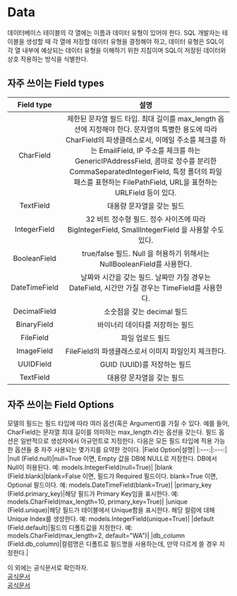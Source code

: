 # Data
데이터베이스 테이블의 각 열에는 이름과 데이터 유형이 있어야 한다.
SQL 개발자는 테이블을 생성할 때 각 열에 저장할 데이터 유형을 결정해야 하고, 데이터 유형은 SQL이 각 열 내부에 예상되는 데이터 유형을 이해하기 위한 지침이며 SQL이 저장된 데이터와 상호 작용하는 방식을 식별한다.

## 자주 쓰이는 Field types 
|Field type|설명|
|:---:|:---:|
|CharField|제한된 문자열 필드 타입. 최대 길이를 max_length 옵션에 지정해야 한다. 문자열의 특별한 용도에 따라 CharField의 파생클래스로서, 이메일 주소를 체크를 하는 EmailField, IP 주소를 체크를 하는 GenericIPAddressField, 콤마로 정수를 분리한 CommaSeparatedIntegerField, 특정 폴더의 파일 패스를 표현하는 FilePathField, URL을 표현하는 URLField 등이 있다.|
|TextField|대용량 문자열을 갖는 필드|
|IntegerField|32 비트 정수형 필드. 정수 사이즈에 따라 BigIntegerField, SmallIntegerField 을 사용할 수도 있다.|
|BooleanField|true/false 필드. Null 을 허용하기 위해서는 NullBooleanField를 사용한다.|
|DateTimeField|날짜와 시간을 갖는 필드. 날짜만 가질 경우는 DateField, 시간만 가질 경우는 TimeField를 사용한다.|
|DecimalField|소숫점을 갖는 decimal 필드|
|BinaryField|바이너리 데이타를 저장하는 필드|
|FileField|파일 업로드 필드|
|ImageField|FileField의 파생클래스로서 이미지 파일인지 체크한다.|
|UUIDField|GUID (UUID)를 저장하는 필드|
|TextField|대용량 문자열을 갖는 필드|

## 자주 쓰이는 Field Options 
모델의 필드는 필드 타입에 따라 여러 옵션(혹은 Argument)를 가질 수 있다. 예를 들어, CharField는 문자열 최대 길이를 의미하는 max_length 라는 옵션을 갖는다. 필드 옵션은 일반적으로 생성자에서 아규먼트로 지정한다. 다음은 모든 필드 타입에 적용 가능한 옵션들 중 자주 사용되는 몇가지를 요약한 것이다.
|Field Option|설명|
|:---:|:---:|
|null (Field.null)|null=True 이면, Empty 값을 DB에 NULL로 저장한다. DB에서 Null이 허용된다. 예: models.IntegerField(null=True)|
|blank (Field.blank)|blank=False 이면, 필드가 Required 필드이다. blank=True 이면, Optional 필드이다. 예: models.DateTimeField(blank=True)|
|primary_key (Field.primary_key)|해당 필드가 Primary Key임을 표시한다. 예: models.CharField(max_length=10, primary_key=True)|
|unique (Field.unique)|해당 필드가 테이블에서 Unique함을 표시한다. 해당 컬럼에 대해 Unique Index를 생성한다. 예: models.IntegerField(unique=True)|
|default (Field.default)|필드의 디폴트값을 지정한다. 예: models.CharField(max_length=2, default="WA")|
|db_column (Field.db_column)|컬럼명은 디폴트로 필드명을 사용하는데, 만약 다르게 쓸 경우 지정한다.|

이 외에는 공식문서로 확인하자.  
[공식문서](https://docs.djangoproject.com/en/1.11/ref/models/fields/#field-types/)  
[공식문서](https://www.w3schools.com/sql/sql_datatypes.asp/)  

